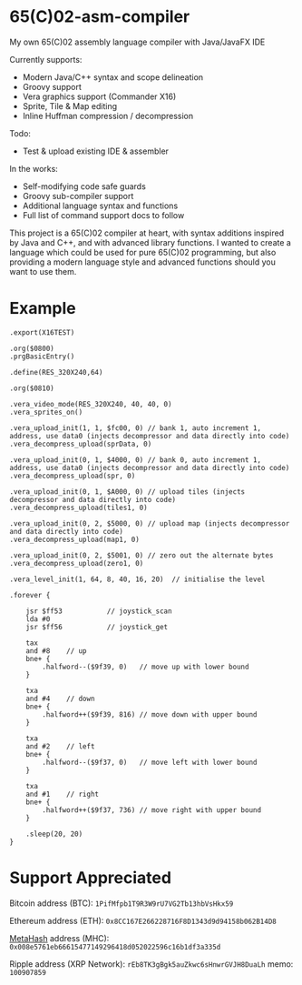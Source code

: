 # 65(C)02-asm-compiler
My own 65(C)02 assembly language compiler with Java/JavaFX IDE

Currently supports:

* Modern Java/C++ syntax and scope delineation
* Groovy support
* Vera graphics support (Commander X16)
* Sprite, Tile & Map editing
* Inline Huffman compression / decompression

Todo:

* Test & upload existing IDE & assembler

In the works:

* Self-modifying code safe guards
* Groovy sub-compiler support
* Additional language syntax and functions
* Full list of command support docs to follow

This project is a 65(C)02 compiler at heart, with syntax additions inspired by Java and C++, and with advanced library functions. I wanted to create a language which could be used for pure 65(C)02 programming, but also providing a modern language style and advanced functions should you want to use them.

# Example

```
.export(X16TEST)

.org($0800)
.prgBasicEntry()

.define(RES_320X240,64)

.org($0810)

.vera_video_mode(RES_320X240, 40, 40, 0)
.vera_sprites_on()

.vera_upload_init(1, 1, $fc00, 0) // bank 1, auto increment 1, address, use data0 (injects decompressor and data directly into code)
.vera_decompress_upload(sprData, 0)

.vera_upload_init(0, 1, $4000, 0) // bank 0, auto increment 1, address, use data0 (injects decompressor and data directly into code)
.vera_decompress_upload(spr, 0)

.vera_upload_init(0, 1, $A000, 0) // upload tiles (injects decompressor and data directly into code)
.vera_decompress_upload(tiles1, 0)

.vera_upload_init(0, 2, $5000, 0) // upload map (injects decompressor and data directly into code)
.vera_decompress_upload(map1, 0)

.vera_upload_init(0, 2, $5001, 0) // zero out the alternate bytes
.vera_decompress_upload(zero1, 0)

.vera_level_init(1, 64, 8, 40, 16, 20)	// initialise the level

.forever {

	jsr $ff53 			// joystick_scan
	lda #0
	jsr $ff56 			// joystick_get
	
	tax
	and #8	  // up
	bne+ {
		.halfword--($9f39, 0)	// move up with lower bound
	}

	txa
	and #4	  // down
	bne+ {
		.halfword++($9f39, 816)	// move down with upper bound
	}

	txa
	and #2	  // left
	bne+ {
		.halfword--($9f37, 0)	// move left with lower bound
	}
	
	txa
	and #1	  // right
	bne+ {
		.halfword++($9f37, 736)	// move right with upper bound
	}
	
	.sleep(20, 20)
}
```

# Support Appreciated

Bitcoin address (BTC): `1PifMfpb1T9R3W9rU7VG2Tb13hbVsHkx59`

Ethereum address (ETH): `0x8CC167E266228716F8D1343d9d94158b062B14D8`

[MetaHash](https://www.metahash.org) address (MHC): `0x008e5761eb66615477149296418d052022596c16b1df3a335d`

Ripple address (XRP Network): `rEb8TK3gBgk5auZkwc6sHnwrGVJH8DuaLh` memo: `100907859`

